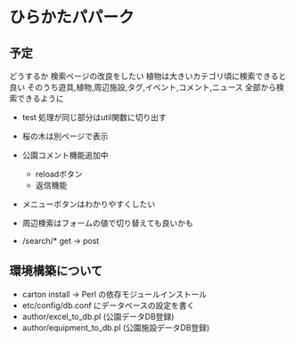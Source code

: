 # ひらかたパパーク

## 予定

どうするか
  検索ページの改良をしたい
    植物は大きいカテゴリ頃に検索できると良い
    そのうち遊具,植物,周辺施設,タグ,イベント,コメント,ニュース 全部から検索できるように

* test 処理が同じ部分はutil関数に切り出す
* 桜の木は別ページで表示
* 公園コメント機能追加中
  - reloadボタン
  - 返信機能

* メニューボタンはわかりやすくしたい
* 周辺検索はフォームの値で切り替えても良いかも
* /search/* get -> post

## 環境構築について
* carton install -> Perl の依存モジュールインストール
* etc/config/db.conf にデータベースの設定を書く
* author/excel_to_db.pl (公園データDB登録)
* author/equipment_to_db.pl (公園施設データDB登録)

